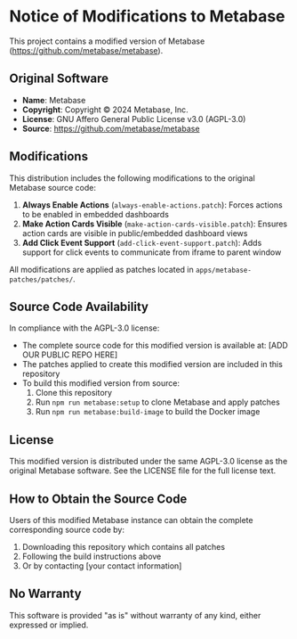 # Notice of Modifications to Metabase

This project contains a modified version of Metabase (<https://github.com/metabase/metabase>).

## Original Software

- **Name**: Metabase
- **Copyright**: Copyright © 2024 Metabase, Inc.
- **License**: GNU Affero General Public License v3.0 (AGPL-3.0)
- **Source**: <https://github.com/metabase/metabase>

## Modifications

This distribution includes the following modifications to the original Metabase source code:

1. **Always Enable Actions** (`always-enable-actions.patch`): Forces actions to be enabled in embedded dashboards
2. **Make Action Cards Visible** (`make-action-cards-visible.patch`): Ensures action cards are visible in public/embedded dashboard views
3. **Add Click Event Support** (`add-click-event-support.patch`): Adds support for click events to communicate from iframe to parent window

All modifications are applied as patches located in `apps/metabase-patches/patches/`.

## Source Code Availability

In compliance with the AGPL-3.0 license:

- The complete source code for this modified version is available at: [ADD OUR PUBLIC REPO HERE]
- The patches applied to create this modified version are included in this repository
- To build this modified version from source:
  1. Clone this repository
  2. Run `npm run metabase:setup` to clone Metabase and apply patches
  3. Run `npm run metabase:build-image` to build the Docker image

## License

This modified version is distributed under the same AGPL-3.0 license as the original Metabase software. See the LICENSE file for the full license text.

## How to Obtain the Source Code

Users of this modified Metabase instance can obtain the complete corresponding source code by:

1. Downloading this repository which contains all patches
2. Following the build instructions above
3. Or by contacting [your contact information]

## No Warranty

This software is provided "as is" without warranty of any kind, either expressed or implied.
